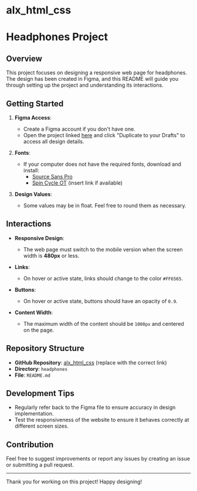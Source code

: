 # alx_html_css
# Headphones Project

## Overview

This project focuses on designing a responsive web page for headphones. The design has been created in Figma, and this README will guide you through setting up the project and understanding its interactions.

## Getting Started

1. **Figma Access**:
   - Create a Figma account if you don't have one.
   - Open the project linked [here](https://www.figma.com/file/your-project-link) and click "Duplicate to your Drafts" to access all design details.

2. **Fonts**:
   - If your computer does not have the required fonts, download and install:
     - [Source Sans Pro](https://fonts.google.com/specimen/Source+Sans+Pro)
     - [Spin Cycle OT](#) (insert link if available)

3. **Design Values**:
   - Some values may be in float. Feel free to round them as necessary.

## Interactions

- **Responsive Design**:
  - The web page must switch to the mobile version when the screen width is **480px** or less.

- **Links**:
  - On hover or active state, links should change to the color `#FF6565`.

- **Buttons**:
  - On hover or active state, buttons should have an opacity of `0.9`.

- **Content Width**:
  - The maximum width of the content should be `1000px` and centered on the page.

## Repository Structure

- **GitHub Repository**: [alx_html_css](https://github.com/YOUR_USERNAME/alx_html_css) (replace with the correct link)
- **Directory**: `headphones`
- **File**: `README.md`

## Development Tips

- Regularly refer back to the Figma file to ensure accuracy in design implementation.
- Test the responsiveness of the website to ensure it behaves correctly at different screen sizes.

## Contribution

Feel free to suggest improvements or report any issues by creating an issue or submitting a pull request.

---

Thank you for working on this project! Happy designing!
